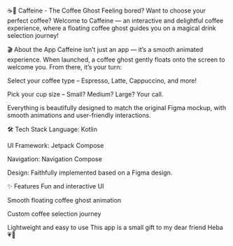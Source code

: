 ☕👻 Caffeine - The Coffee Ghost
Feeling bored? Want to choose your perfect coffee?
Welcome to Caffeine — an interactive and delightful coffee experience, where a floating coffee ghost guides you on a magical drink selection journey!

🎬 About the App
Caffeine isn’t just an app — it’s a smooth animated experience. When launched, a coffee ghost gently floats onto the screen to welcome you. From there, it’s your turn:

Select your coffee type – Espresso, Latte, Cappuccino, and more!

Pick your cup size – Small? Medium? Large? Your call.

Everything is beautifully designed to match the original Figma mockup, with smooth animations and user-friendly interactions.

🛠️ Tech Stack
Language: Kotlin

UI Framework: Jetpack Compose

Navigation: Navigation Compose

Design: Faithfully implemented based on a Figma design.

✨ Features
Fun and interactive UI

Smooth floating coffee ghost animation

Custom coffee selection journey

Lightweight and easy to use
This app is a small gift to my dear friend Heba 💗💚



